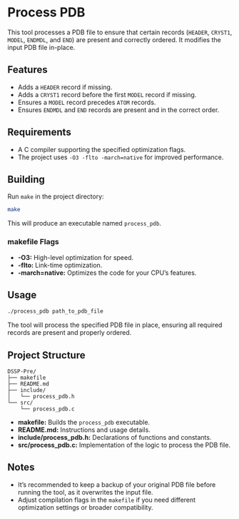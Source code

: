 # Process PDB

This tool processes a PDB file to ensure that certain records (`HEADER`, `CRYST1`, `MODEL`, `ENDMDL`, and `END`) are present and correctly ordered. It modifies the input PDB file in-place.

## Features

- Adds a `HEADER` record if missing.
- Adds a `CRYST1` record before the first `MODEL` record if missing.
- Ensures a `MODEL` record precedes `ATOM` records.
- Ensures `ENDMDL` and `END` records are present and in the correct order.

## Requirements

- A C compiler supporting the specified optimization flags.
- The project uses `-O3 -flto -march=native` for improved performance.

## Building

Run `make` in the project directory:

```sh
make
```

This will produce an executable named `process_pdb`.

### makefile Flags

- **-O3:** High-level optimization for speed.
- **-flto:** Link-time optimization.
- **-march=native:** Optimizes the code for your CPU’s features.

## Usage

```sh
./process_pdb path_to_pdb_file
```

The tool will process the specified PDB file in place, ensuring all required records are present and properly ordered.

## Project Structure

```
DSSP-Pre/
├── makefile
├── README.md
├── include/
│   └── process_pdb.h
└── src/
    └── process_pdb.c
```

- **makefile:** Builds the `process_pdb` executable.
- **README.md:** Instructions and usage details.
- **include/process_pdb.h:** Declarations of functions and constants.
- **src/process_pdb.c:** Implementation of the logic to process the PDB file.

## Notes

- It’s recommended to keep a backup of your original PDB file before running the tool, as it overwrites the input file.
- Adjust compilation flags in the `makefile` if you need different optimization settings or broader compatibility.
